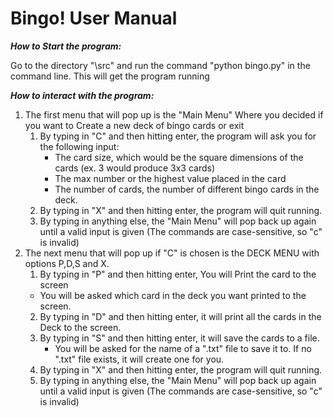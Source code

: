# Bingo! User Manual

***How to Start the program:***

Go to the directory "\src" and run the command "python bingo.py" in the command line. This will get the program running

***How to interact with the program:***

1. The first menu that will pop up is the "Main Menu" Where you decided if you want to Create a new deck of bingo cards or exit
     1. By typing in "C" and then hitting enter, the program will ask you for the following input:
        - The card size, which would be the square dimensions of the cards (ex. 3 would produce 3x3 cards)
        - The max number or the highest value placed in the card
        - The number of cards, the number of different bingo cards in the deck. 
     2. By typing in "X" and then hitting enter, the program will quit running.
     3. By typing in anything else, the "Main Menu" will pop back up again until a valid input is given (The commands are case-sensitive, so "c" is invalid)
2. The next menu that will pop up if "C" is chosen is the DECK MENU with options P,D,S and X.
     1. By typing in "P" and then hitting enter, You will Print the card to the screen
     - You will be asked which card in the deck you want printed to the screen. 
     2. By typing in "D" and then hitting enter, it will print all the cards in the Deck to the screen.
     3. By typing in "S" and then hitting enter, it will save the cards to a file.
        - You will be asked for the name of a ".txt" file to save it to. If no ".txt" file exists, it will create one for you. 
     4. By typing in "X" and then hitting enter, the program will quit running. 
     5. By typing in anything else, the "Main Menu" will pop back up again until a valid input is given (The commands are case-sensitive, so "c" is invalid)


